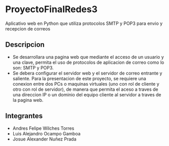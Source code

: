 # ProyectoFinalRedes3
Aplicativo web en Python que utiliza protocolos SMTP y POP3 para envio y recepcion de correos

## Descripcion
- Se desarrollara una pagina web que mediante el acceso de un usuario y una clave, permita el uso de protocolos de aplicacion de correo como lo son: SMTP y POP3.
- Se debera configurar el servidor web y el servidor de correo entrante y saliente. Para la presentacion de este proyecto, se requiere una conexion entre dos PCs o maquinas virtuales (uno con rol de cliente y otro con rol de servidor), de manera que permita el aceso a traves de una direccion IP o un dominio del equipo cliente al servidor a traves de la pagina web.

## Integrantes
- Andres Felipe Wilches Torres
- Luis Alejandro Ocampo Gamboa
- Josue Alexander Nuñez Prada